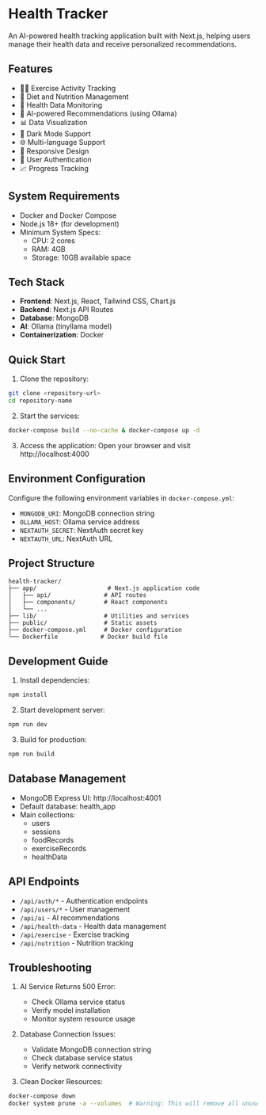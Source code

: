 # Health Tracker

An AI-powered health tracking application built with Next.js, helping users manage their health data and receive personalized recommendations.

## Features

- 🏃‍♂️ Exercise Activity Tracking
- 🍎 Diet and Nutrition Management
- 💪 Health Data Monitoring
- 🤖 AI-powered Recommendations (using Ollama)
- 📊 Data Visualization
- 🌙 Dark Mode Support
- 🌐 Multi-language Support
- 📱 Responsive Design
- 🔐 User Authentication
- 📈 Progress Tracking

## System Requirements

- Docker and Docker Compose
- Node.js 18+ (for development)
- Minimum System Specs:
  - CPU: 2 cores
  - RAM: 4GB
  - Storage: 10GB available space

## Tech Stack

- **Frontend**: Next.js, React, Tailwind CSS, Chart.js
- **Backend**: Next.js API Routes
- **Database**: MongoDB
- **AI**: Ollama (tinyllama model)
- **Containerization**: Docker

## Quick Start

1. Clone the repository:
```bash
git clone <repository-url>
cd repository-name
```

2. Start the services:
```bash
docker-compose build --no-cache & docker-compose up -d
```

3. Access the application:
Open your browser and visit http://localhost:4000

## Environment Configuration

Configure the following environment variables in `docker-compose.yml`:

- `MONGODB_URI`: MongoDB connection string
- `OLLAMA_HOST`: Ollama service address
- `NEXTAUTH_SECRET`: NextAuth secret key
- `NEXTAUTH_URL`: NextAuth URL

## Project Structure

```
health-tracker/
├── app/                    # Next.js application code
│   ├── api/               # API routes
│   ├── components/        # React components
│   └── ...
├── lib/                   # Utilities and services
├── public/                # Static assets
├── docker-compose.yml     # Docker configuration
└── Dockerfile            # Docker build file
```

## Development Guide

1. Install dependencies:
```bash
npm install
```

2. Start development server:
```bash
npm run dev
```

3. Build for production:
```bash
npm run build
```

## Database Management

- MongoDB Express UI: http://localhost:4001
- Default database: health_app
- Main collections:
  - users
  - sessions
  - foodRecords
  - exerciseRecords
  - healthData

## API Endpoints

- `/api/auth/*` - Authentication endpoints
- `/api/users/*` - User management
- `/api/ai` - AI recommendations
- `/api/health-data` - Health data management
- `/api/exercise` - Exercise tracking
- `/api/nutrition` - Nutrition tracking

## Troubleshooting

1. AI Service Returns 500 Error:
   - Check Ollama service status
   - Verify model installation
   - Monitor system resource usage

2. Database Connection Issues:
   - Validate MongoDB connection string
   - Check database service status
   - Verify network connectivity

3. Clean Docker Resources:
```bash
docker-compose down
docker system prune -a --volumes  # Warning: This will remove all unused Docker resources, including AI models
```

